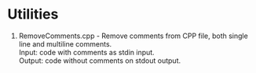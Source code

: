 # Utilities

1) RemoveComments.cpp - Remove comments from CPP file, both single line and multiline comments.  
Input: code with comments as stdin input.  
Output: code without comments on stdout output.  
